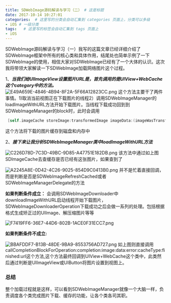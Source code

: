 ```yaml
---
title: SDWebImage源码解读与学习（二） # 这是标题
date: 2017-10-14 10:27:01
categories:  # 这里写的分类会自动汇集到 categories 页面上，分类可以多级
- iOS # 一级分类
tags:   # 这里写的标签会自动汇集到 tags 页面上
- iOS
---
```

SDWebImage源码解读与学习（一）我写的这篇文章已经详细介绍了SDWebImage框架中所有的核心类和具体作用，结尾处也简单示例了一下SDWebImage的使用，相信大家对SDWebImage已经有了一个大体的认识。这次我将带领大家解读一下SDWebImage加载网络图片这个过程。

1、***当我们给UIImageView设置图片URL是，首先调用的是UIView+WebCache这个category中的方法。***
![E49A659E-4846-4B94-8F2A-5F66A12823CC.png](http://upload-images.jianshu.io/upload_images/6644906-74a919d76d926e47.png?imageMogr2/auto-orient/strip%7CimageView2/2/w/1240)
这个方法主要干了两件事情。1)取消当前视图正在下载图片的线程2）调用SDWebImageManager的loadImageWithURL方法开始下载图片。当线程下载成功回到到SDWebImageManager的block时，此时会调用
````Objective-c
 [self.imageCache storeImage:transformedImage imageData:(imageWasTransformed ? nil : downloadedData) forKey:key toDisk:cacheOnDisk completion:nil];
````
这个方法将下载的图片缓存到磁盘和内存中

2、***接下来让我分析SDWebImageManager类中loadImageWithURL方法***


![C226D78D-7C3D-49BC-9D85-A47751E182DB.png](http://upload-images.jianshu.io/upload_images/6644906-4846398c5d5c0023.png?imageMogr2/auto-orient/strip%7CimageView2/2/w/1240)
该方法中通过如上图SDImageCache去查缓存是否已经有这张图片，如果查到了

![A2245A8E-0D42-4C26-9025-854D9C0413B0.png](http://upload-images.jianshu.io/upload_images/6644906-7d6e794aee939298.png?imageMogr2/auto-orient/strip%7CimageView2/2/w/1240)
并不是忙着直接回调，而是判断是否是SDWebImageRefreshCached或者SDWebImageManagerDelegate的方法

  **如果判断条件成立：**
会调用SDWebImageDownloader中downloadImageWithURL启动线程开始下载图片，SDWebImageDownloaderOperation下载成功之后会做一系列的处理。包括根据格式生成矫正过的UIImage、解压缩图片等等

![F7419FF6-36E7-44D6-802B-1ACE0F31ECC7.png](http://upload-images.jianshu.io/upload_images/6644906-a7027f4456efa0bd.png?imageMogr2/auto-orient/strip%7CimageView2/2/w/1240)

**如果判断条件不成立:**

![BBAFDDF7-B13B-48DE-9BA9-8553756AD727.png](http://upload-images.jianshu.io/upload_images/6644906-68fa443f8341635a.png?imageMogr2/auto-orient/strip%7CimageView2/2/w/1240)
如上图则直接调用callCompletionBlockForOperation:completion:image:data:error:cacheType:finished:url这个方法,这个方法最终回调到UIView+WebCache这个类中，此类然后通过判断是UIImageView或UIButton将图片设置到视图上。

### 总结
整个加载过程就是这样，可以看到SDWebImageManager就像一个大脑一样，负责调度各个类完成图片下载、缓存的功能，让各个类各司其职。
